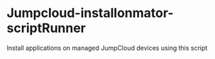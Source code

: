 # Jumpcloud-installonmator-scriptRunner
Install applications on managed JumpCloud devices using this script
